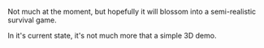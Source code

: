 Not much at the moment, but hopefully it will blossom into a semi-realistic survival game.

In it's current state, it's not much more that a simple 3D demo.